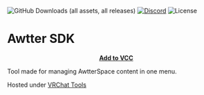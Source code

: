 ![GitHub Downloads (all assets, all releases)](https://img.shields.io/github/downloads/Killers0992/AwtterSDK/total?label=Downloads&labelColor=2e343e&color=00FFFF&style=for-the-badge)
[![Discord](https://img.shields.io/discord/1216429195232673964?label=Discord&labelColor=2e343e&color=00FFFF&style=for-the-badge)](https://discord.gg/czQCAsDMHa)
![License](https://img.shields.io/github/license/Ileriayo/markdown-badges?style=for-the-badge&labelColor=2e343e&color=00FFFF&)
# Awtter SDK

<p align="center">
<b><a href="https://killers0992.github.io/AwtterSDK">Add to VCC</a></b>
</p>


Tool made for managing AwtterSpace content in one menu.

Hosted under [VRChat Tools](https://github.com/Killers0992/VRChatTools)
